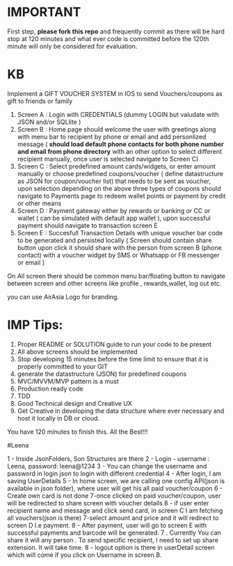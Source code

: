 # IMPORTANT
First step, **please fork this repo** and frequently commit as there will be hard stop at 120 minutes and what ever code is committed before the 120th minute will only be considered for evaluation.

# KB
Implement a GIFT VOUCHER SYSTEM in IOS to send Vouchers/coupons as gift to friends or family 

1. Screen A : Login with CREDENTIALS (dummy LOGIN but valudate with JSON and/or SQLlite )
2. Screen B : Home page should welcome the user with greetings along with menu bar to recipient by phone or email and add personlized message ( **should load default phone contacts for both phone number and email from phone directory** with an other option to select different recipient manually, once user is selected navigate to Screen C) 
3. Screen C : Select predefined amount cards/widgets, or enter amount manually or choose predefined coupons/voucher ( define datastructure as JSON for coupon/voucher list) that needs to be sent as voucher, upon selection depending on the above three types of coupons should navigate to Payments page to redeem wallet points or payment by credit or other means
4. Screen D : Payment gateway either by rewards or banking or CC or wallet ( can be simulated with default app wallet ), upon successful payment should navigate to transaction screen E
4. Screen E : Succesfull Transaction Details with unique voucher bar code to be generated and persisted locally ( Screen should contain share button upon click it should share with the person from screen B (phone contact) with a voucher widget by SMS or Whatsapp or FB messenger or email )

On All screen there should be common menu bar/floating button to navigate between screen and other screens like profile , rewards,wallet, log out etc. 

you can use AirAsia Logo for branding.

# IMP Tips:
1. Proper README or SOLUTION guide to run your code to be present
2. All above screens should be implemented
3. Stop developing 15 minutes before the time limit to ensure that it is properly committed to your GIT
4. generate the datastructure (JSON) for predefined coupons
5. MVC/MVVM/MVP pattern is a must
6. Production ready code
7. TDD
8. Good Technical design and Creative UX
9. Get Creative in developing the data structure where ever necessary and host it locally in DB or cloud.


You have 120 minutes to finish this. All the Best!!!

#Leena

1 - Inside JsonFolders, Son Structures are there
2 - Login - username : Leena, password: leena@1234
3 - You can change the username and password in login json to login with different credential
4 - After login, I am saving UserDetails
5 - In home screen, we are calling one config API(json is available in json folder), where user will get his all paid voucher/coupon
6 - Create own card is not done
7-once clicked on paid voucher/coupon, user will be redirected to share screen with voucher details
8 - if user enter recipient name and message and click send card, in screen C I am fetching all vouchers(json is there)
7-select amount and price and it will redirect to screen D I.e payment.
8 - After payment, user will go to screen E with successful payments and barcode will be generated.
7 . Currently You can share it will any person . To send specific recipient, I need to set up share extension. It will take time.
8 - logout option is there in userDetail screen which will come if you click on Username in screen B.

